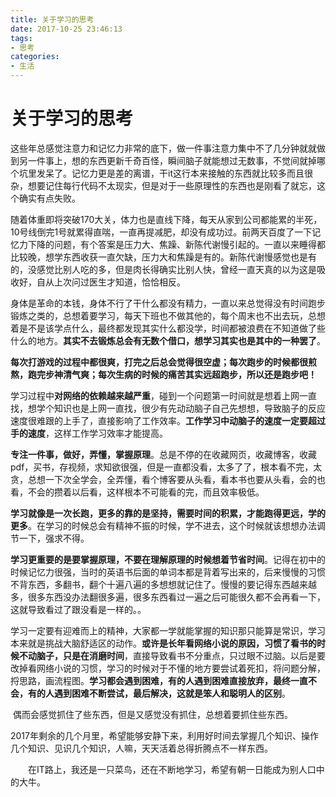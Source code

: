 ```yaml
---
title: 关于学习的思考
date: 2017-10-25 23:46:13
tags:
- 思考
categories:
- 生活
---
```


# 关于学习的思考

​	这些年总感觉注意力和记忆力非常的底下，做一件事注意力集中不了几分钟就就做到另一件事上，想的东西更新千奇百怪，瞬间脑子就能想过无数事，不觉间就掉哪个坑里发呆了。记忆力更是差的离谱，干it这行本来接触的东西就比较多而且很杂，想要记住每行代码不太现实，但是对于一些原理性的东西也是刚看了就忘，这个确实有点失败。

​	随着体重即将突破170大关，体力也是直线下降，每天从家到公司都能累的半死，10号线倒完1号就累得直喘，一直再提减肥，却没有成功过。前两天百度了一下记忆力下降的问题，有个答案是压力大、焦躁、新陈代谢慢引起的。一直以来睡得都比较晚，想学东西收获一直欠缺，压力大和焦躁是有的。新陈代谢慢感觉也是有的，没感觉比别人吃的多，但是肉长得确实比别人快，曾经一直天真的以为这是吸收好，自从上次问过医生才知道，恰恰相反。

​	身体是革命的本钱，身体不行了干什么都没有精力，一直以来总觉得没有时间跑步锻炼之类的，总想着要学习，每天下班也不做其他的，每个周末也不出去玩，总想着是不是该学点什么，最终都发现其实什么都没学，时间都被浪费在不知道做了些什么的地方。**其实不去锻炼总会有无数个借口，想学习其实也是其中的一种罢了**。

**每次打游戏的过程中都很爽，打完之后总会觉得很空虚；每次跑步的时候都很煎熬，跑完步神清气爽；每次生病的时候的痛苦其实远超跑步，所以还是跑步吧！**

​	学习过程中**对网络的依赖越来越严重**，碰到一个问题第一时间就是想着上网一直找，想学个知识也是上网一直找，很少有先动动脑子自己先想想，导致脑子的反应速度很难跟的上手了，直接影响了工作效率。**工作学习中动脑子的速度一定要超过手的速度**，这样工作学习效率才能提高。

​	**专注一件事，做好，弄懂，掌握原理**。总是不停的在收藏网页，收藏博客，收藏pdf，买书，存视频，求知欲很强，但是一直都没看，太多了了，根本看不完，太贪，总想一下次全学会，全弄懂，看个博客要从头看，看本书也要从头看，会的也看，不会的攒着以后看，这样根本不可能看的完，而且效率极低。

​	**学习就像是一次长跑，更多的靠的是坚持，需要时间的积累，才能跑得更远，学的更多**。在学习的时候总会有精神不振的时候，学不进去，这个时候就该想想办法调节一下，强求不得。

​	**学习更重要的是要掌握原理，不要在理解原理的时候想着节省时间**。记得在初中的时候记忆力很强，当时的英语书后面的单词本都是背着写出来的，后来慢慢的习惯不背东西，多翻书，翻个十遍八遍的多想想就记住了。慢慢的要记得东西越来越多，很多东西没办法翻很多遍，很多东西看过一遍之后可能很久都不会再看一下，这就导致看过了跟没看是一样的。。

​	学习一定要有迎难而上的精神，大家都一学就能掌握的知识那只能算是常识，学习本来就是挑战大脑舒适区的动作。**或许是长年看网络小说的原因，习惯了看书的时候不动脑子，只是在消磨时间**，直接导致看书不分重点，只过眼不过脑。以后是要改掉看网络小说的习惯，学习的时候对于不懂的地方要尝试着死扣，将问题分解，捋思路，画流程图。**学习都会遇到困难，有的人遇到困难直接放弃，最终一直不会，有的人遇到困难不断尝试，最后解决，这就是笨人和聪明人的区别**。

​	偶而会感觉抓住了些东西，但是又感觉没有抓住，总想着要抓住些东西。

​	2017年剩余的几个月里，希望能够安静下来，利用好时间去掌握几个知识、操作几个知识、见识几个知识，人嘛，天天活着总得折腾点不一样东西。

　　在IT路上，我还是一只菜鸟，还在不断地学习，希望有朝一日能成为别人口中的大牛。